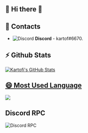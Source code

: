 ## 🌌 Hi there 👋

## 📖 Contacts
- ![Discord](https://i.imgur.com/002xgns.png) __Discord__ - kartof#6670.


## ⚡ Github Stats
<a href="https://github.com/anuraghazra/github-readme-stats">
  <img align="center" src="https://github-readme-stats.anuraghazra1.vercel.app/api?username=Kartofi&show_icons=true&include_all_commits=true&theme=radical" alt="Kartofi's  GitHub Stats" />

## 😄 Most Used Language
<a href="https://github.com/anuraghazra/github-readme-stats">
  <!-- Change the `github-readme-stats.anuraghazra1.vercel.app` to `github-readme-stats.vercel.app`  -->
  <img align="center" src="https://github-readme-stats.anuraghazra1.vercel.app/api/top-langs/?username=Kartofi&layout=compact&theme=radical" />
</a>

## Discord RPC
![Discord RPC](https://dutchman.ga/user/537954743998349315?random)

